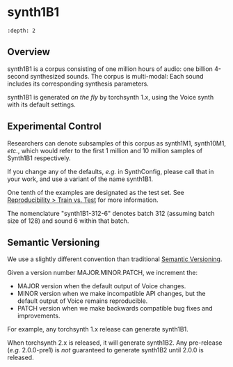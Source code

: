 synth1B1
========

```{contents}
:depth: 2
```

## Overview

synth1B1 is a corpus consisting of one million hours of audio: one
billion 4-second synthesized sounds. The corpus is multi-modal:
Each sound includes its corresponding synthesis parameters.

synth1B1 is generated *on the fly* by torchsynth 1.x, using the
Voice synth with its default settings.

## Experimental Control

Researchers can denote subsamples of this corpus as synth1M1,
synth10M1, *etc.*, which would refer to the first 1 million and 10
million samples of Synth1B1 respectively.

If you change any of the defaults, *e.g.* in SynthConfig, please
call that in your work, and use a variant of the name synth1B1.

One tenth of the examples are designated as the test set. See
[Reproducibility > Train vs. Test](../reproducibility/reproducibility)
for more information.

The nomenclature "synth1B1-312-6" denotes batch 312 (assuming
batch size of 128) and sound 6 within that batch.

## Semantic Versioning

We use a slightly different convention than traditional [Semantic
Versioning](https://semver.org/).

Given a version number MAJOR.MINOR.PATCH, we increment the:

* MAJOR version when the default output of Voice changes.
* MINOR version when we make incompatible API changes, but the
default output of Voice remains reproducible.
* PATCH version when we make backwards compatible bug fixes and
improvements.

For example, any torchsynth 1.x release can generate synth1B1.

When torchsynth 2.x is released, it will generate synth1B2.  Any
pre-release (*e.g.* 2.0.0-pre1) is *not* guaranteed to generate
synth1B2 until 2.0.0 is released.
